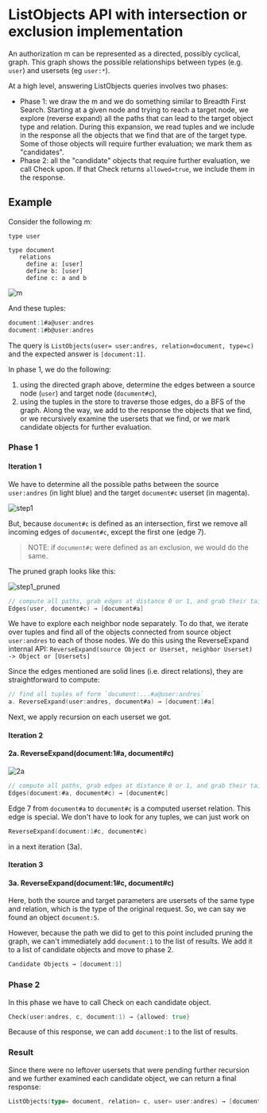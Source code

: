 # ListObjects API with intersection or exclusion implementation

An authorization m can be represented as a directed, possibly cyclical, graph. This graph shows the possible relationships between types (e.g. `user`) and usersets (eg `user:*`).

At a high level, answering ListObjects queries involves two phases:

- Phase 1: we draw the m and we do something similar to Breadth First Search. Starting at a given node and trying to reach a target node, we explore (reverse expand) all the paths that can lead to the target object type and relation. During this expansion, we read tuples and we include in the response all the objects that we find that are of the target type. Some of those objects will require further evaluation; we mark them as "candidates".
- Phase 2: all the "candidate" objects that require further evaluation, we call Check upon. If that Check returns `allowed=true`, we include them in the response.


## Example
Consider the following m:

```
type user

type document
   relations
     define a: [user]
     define b: [user]
     define c: a and b
```

![m](m.svg)

And these tuples:

```go
document:1#a@user:andres
document:1#b@user:andres
```

The query is `ListObjects(user= user:andres, relation=document, type=c)` and the expected answer is `[document:1]`.

In phase 1, we do the following:

1. using the directed graph above, determine the edges between a source node (`user`) and target node (`document#c`),
2. using the tuples in the store to traverse those edges, do a BFS of the graph. Along the way, we add to the response the objects that we find, or we recursively examine the usersets that we find, or we mark candidate objects for further evaluation.

### Phase 1

#### Iteration 1

We have to determine all the possible paths between the source `user:andres` (in light blue) and the target `document#c` userset (in magenta). 

![step1](1.svg)

But, because `document#c` is defined as an intersection, first we remove all incoming edges of `document#c`, except the first one (edge 7).

> NOTE: if `document#c` were defined as an exclusion, we would do the same.

The pruned graph looks like this:

![step1_pruned](1_pruned.svg)

```go
// compute all paths, grab edges at distance 0 or 1, and grab their tails
Edges(user, document#c) → [document#a]
```


We have to explore each neighbor node separately. To do that, we iterate over tuples and find all of the objects connected from source object `user:andres` to each of those nodes. We do this using the ReverseExpand internal API: `ReverseExpand(source Object or Userset, neighbor Userset) -> Object or [Usersets]`

Since the edges mentioned are solid lines (i.e. direct relations), they are straightforward to compute:

```go
// find all tuples of form `document:...#a@user:andres`
a. ReverseExpand(user:andres, document#a) → [document:1#a]
```

Next, we apply recursion on each userset we got.

#### Iteration 2

#### 2a. ReverseExpand(document:1#a, document#c)

![2a](2a.svg)

```go
// compute all paths, grab edges at distance 0 or 1, and grab their tails
Edges(document:#a, document#c) → [document#c]
```

Edge 7 from `document#a` to `document#c` is a computed userset relation. This edge is special. We don't have to look for any tuples, we can just work on 

```go
ReverseExpand(document:1#c, document#c)
```
in a next iteration (3a).

#### Iteration 3

#### 3a. ReverseExpand(document:1#c, document#c)

Here, both the source and target parameters are usersets of the same type and relation, which is the type of the original request. So, we can say we found an object `document:5`. 

However, because the path we did to get to this point included pruning the graph, we can't immediately add `document:1` to the list of results. We add it to a list of candidate objects and move to phase 2.

```go
Candidate Objects → [document:1]
```

### Phase 2

In this phase we have to call Check on each candidate object.

```go
Check(user:andres, c, document:1) → {allowed: true}
```

Because of this response, we can add `document:1` to the list of results.

### Result

Since there were no leftover usersets that were pending further recursion and we further examined each candidate object, we can return a final response:

```go
ListObjects(type= document, relation= c, user= user:andres) → [document:1]
```